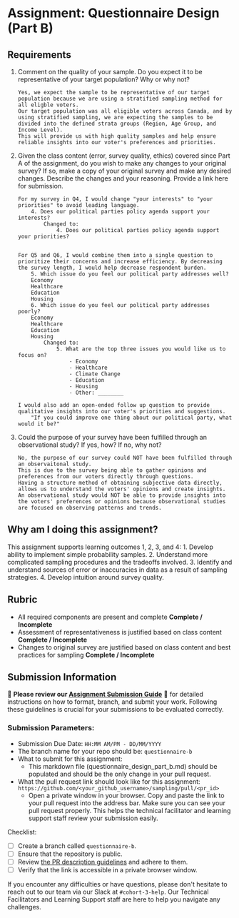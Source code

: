 # Assignment: Questionnaire Design (Part B)

## Requirements
1. Comment on the quality of your sample. Do you expect it to be representative of your target population? Why or why not?

    ```
    Yes, we expect the sample to be representative of our target population because we are using a stratified sampling method for all eligble voters.
    Our target population was all eligible voters across Canada, and by using stratified sampling, we are expecting the samples to be divided into the defined strata groups (Region, Age Group, and Income Level).
    This will provide us with high quality samples and help ensure reliable insights into our voter's preferences and priorities.
    ```

2. Given the class content (error, survey quality, ethics) covered since Part A of the assignment, do you wish to make any changes to your original survey? If so, make a copy of your original survey and make any desired changes. Describe the changes and your reasoning. Provide a link here for submission.

    ```
    For my survey in Q4, I would change "your interests" to "your priorities" to avoid leading language.
        4. Does our political parties policy agenda support your interests?
            Changed to:
                4. Does our political parties policy agenda support your priorities?

    
    For Q5 and Q6, I would combine them into a single question to prioritize their concerns and increase efficiency. By decreasing the survey length, I would help decrease respondent burden.
        5. Which issue do you feel our political party addresses well?
        Economy
        Healthcare
        Education
        Housing
        6. Which issue do you feel our political party addresses poorly?
        Economy
        Healthcare
        Education     
        Housing    
            Changed to:    
                5. What are the top three issues you would like us to focus on?
                    - Economy
                    - Healthcare
                    - Climate Change
                    - Education
                    - Housing
                    - Other: ________
                        
    I would also add an open-ended follow up question to provide qualitative insights into our voter's priorities and suggestions.
        "If you could improve one thing about our political party, what would it be?"
    ```

3. Could the purpose of your survey have been fulfilled through an observational study? If yes, how? If no, why not?

    ```
    No, the purpose of our survey could NOT have been fulfilled through an observaitonal study. 
    This is due to the survey being able to gather opinions and preferences from our voters directly through questions. 
    Having a structure method of obtaining subjective data directly, allows us to understand the voters' opinions and create insights.
    An observational study would NOT be able to provide insights into the voters' preferences or opinions because observational studies are focused on observing patterns and trends.
    ```

## Why am I doing this assignment?

This assignment supports learning outcomes 1, 2, 3, and 4:
	1.	Develop ability to implement simple probability samples.
	2.	Understand more complicated sampling procedures and the tradeoffs involved.
	3.	Identify and understand sources of error or inaccuracies in data as a result of sampling strategies.
	4.	Develop intuition around survey quality.

## Rubric

-	All required components are present and complete **Complete / Incomplete**
-	Assessment of representativeness is justified based on class content **Complete / Incomplete**
-	Changes to original survey are justified based on class content and best practices for sampling **Complete / Incomplete**

## Submission Information

🚨 **Please review our [Assignment Submission Guide](https://github.com/UofT-DSI/onboarding/blob/main/onboarding_documents/submissions.md)** 🚨 for detailed instructions on how to format, branch, and submit your work. Following these guidelines is crucial for your submissions to be evaluated correctly.

### Submission Parameters:
* Submission Due Date: `HH:MM AM/PM - DD/MM/YYYY`
* The branch name for your repo should be: `questionnaire-b`
* What to submit for this assignment:
    * This markdown file (questionnaire_design_part_b.md) should be populated and should be the only change in your pull request.
* What the pull request link should look like for this assignment: `https://github.com/<your_github_username>/sampling/pull/<pr_id>`
    * Open a private window in your browser. Copy and paste the link to your pull request into the address bar. Make sure you can see your pull request properly. This helps the technical facilitator and learning support staff review your submission easily.

Checklist:
- [ ] Create a branch called `questionnaire-b`.
- [ ] Ensure that the repository is public.
- [ ] Review [the PR description guidelines](https://github.com/UofT-DSI/onboarding/blob/main/onboarding_documents/submissions.md#guidelines-for-pull-request-descriptions) and adhere to them.
- [ ] Verify that the link is accessible in a private browser window.

If you encounter any difficulties or have questions, please don't hesitate to reach out to our team via our Slack at `#cohort-3-help`. Our Technical Facilitators and Learning Support staff are here to help you navigate any challenges.
